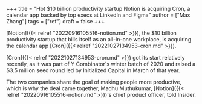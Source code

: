 +++
title = "Hot $10 billion productivity startup Notion is acquiring Cron, a calendar app backed by top execs at LinkedIn and Figma"
author = ["Max Zhang"]
tags = ["ref"]
draft = false
+++

[Notion]({{< relref "20220916105516-notion.md" >}}), the $10 billion productivity startup that bills itself as an all-in-one workplace, is acquiring the calendar app [Cron]({{< relref "20221027134953-cron.md" >}}).

[Cron]({{< relref "20221027134953-cron.md" >}}) got its start relatively recently, as it was part of Y Combinator's winter batch of 2020 and raised a $3.5 million seed round led by Initialized Capital in March of that year.

The two companies share the goal of making people more productive, which is why the deal came together, Madhu Muthukumar, [Notion]({{< relref "20220916105516-notion.md" >}})'s chief product officer, told Insider.

